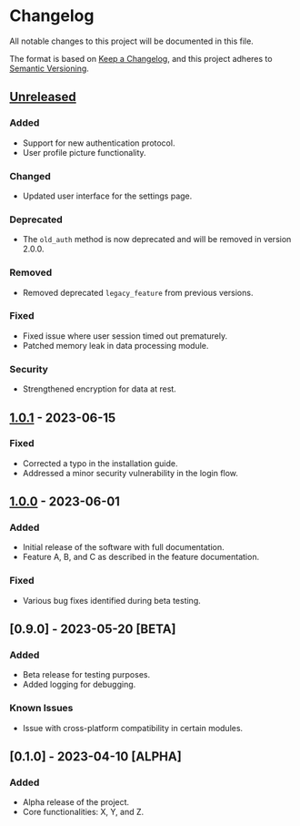 # Changelog

All notable changes to this project will be documented in this file.

The format is based on [Keep a Changelog](https://keepachangelog.com/en/1.0.0/),
and this project adheres to [Semantic Versioning](https://semver.org/spec/v2.0.0.html).

## [Unreleased]

### Added

- Support for new authentication protocol.
- User profile picture functionality.

### Changed

- Updated user interface for the settings page.

### Deprecated

- The `old_auth` method is now deprecated and will be removed in version 2.0.0.

### Removed

- Removed deprecated `legacy_feature` from previous versions.

### Fixed

- Fixed issue where user session timed out prematurely.
- Patched memory leak in data processing module.

### Security

- Strengthened encryption for data at rest.

## [1.0.1] - 2023-06-15

### Fixed

- Corrected a typo in the installation guide.
- Addressed a minor security vulnerability in the login flow.

## [1.0.0] - 2023-06-01

### Added

- Initial release of the software with full documentation.
- Feature A, B, and C as described in the feature documentation.

### Fixed

- Various bug fixes identified during beta testing.

## [0.9.0] - 2023-05-20 [BETA]

### Added

- Beta release for testing purposes.
- Added logging for debugging.

### Known Issues

- Issue with cross-platform compatibility in certain modules.

## [0.1.0] - 2023-04-10 [ALPHA]

### Added

- Alpha release of the project.
- Core functionalities: X, Y, and Z.

[Unreleased]: https://github.com/yourusername/yourproject/compare/v1.0.1...HEAD
[1.0.1]: https://github.com/yourusername/yourproject/compare/v1.0.0...v1.0.1
[1.0.0]: https://github.com/yourusername/yourproject/releases/tag/v1.0.0
